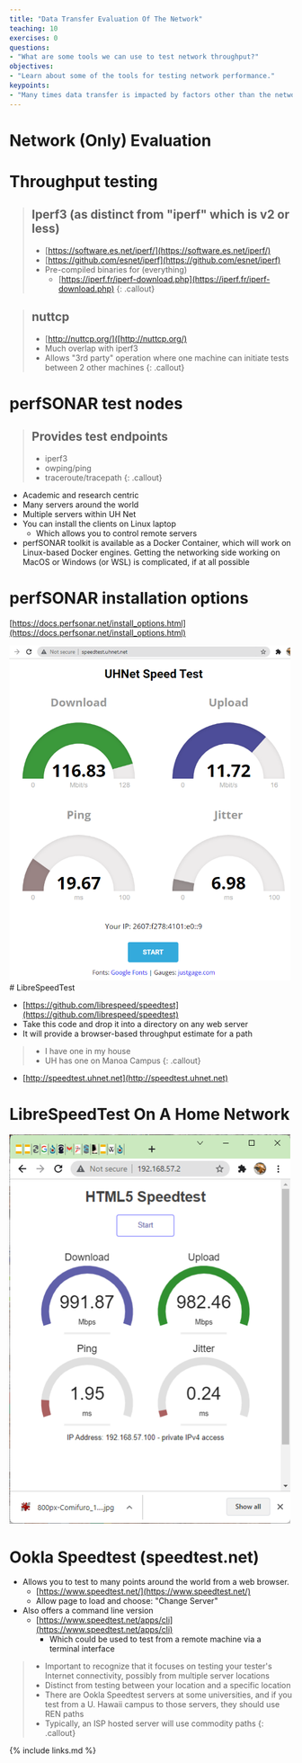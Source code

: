 ```yaml
---
title: "Data Transfer Evaluation Of The Network"
teaching: 10
exercises: 0
questions:
- "What are some tools we can use to test network throughput?"
objectives:
- "Learn about some of the tools for testing network performance."
keypoints:
- "Many times data transfer is impacted by factors other than the networks, but it helps to know how to test the network."
---
```


# Network (Only) Evaluation

# Throughput testing

> ##  Iperf3 (as distinct from "iperf" which is v2 or less)
> 
>  * [https://software.es.net/iperf/](https://software.es.net/iperf/)
>  * [https://github.com/esnet/iperf](https://github.com/esnet/iperf)
>  * Pre-compiled binaries for (everything)
>    * [https://iperf.fr/iperf-download.php](https://iperf.fr/iperf-download.php)
{: .callout}

> ## nuttcp
> 
>  * [http://nuttcp.org/]([http://nuttcp.org/)
>  * Much overlap with iperf3
>  * Allows "3rd party" operation where one machine can initiate tests between 2 other machines
{: .callout}

# perfSONAR test nodes

> ## Provides test endpoints
> 
>  * iperf3
>  * owping/ping
>  * traceroute/tracepath
{: .callout}

* Academic and research centric
* Many servers around the world
* Multiple servers within UH Net
* You can install the clients on Linux laptop
  * Which allows you to control remote servers
* perfSONAR toolkit is available as a Docker Container\, which will work on Linux\-based Docker engines\. Getting the networking side working on MacOS or Windows \(or WSL\) is complicated\, if at all possible

# perfSONAR installation options

[https://docs.perfsonar.net/install_options.html](https://docs.perfsonar.net/install_options.html)

<img src="/fig/ep30.png" width=500px/>
# LibreSpeedTest

* [https://github.com/librespeed/speedtest](https://github.com/librespeed/speedtest)
* Take this code and drop it into a directory on any web server
* It will provide a browser-based throughput estimate for a path

>
>* I have one in my house
>* UH has one on Manoa Campus
{: .callout}

 * [http://speedtest.uhnet.net](http://speedtest.uhnet.net)

# LibreSpeedTest On A Home Network


<img src="/fig/ep31.png" width=500px/>
   
# Ookla Speedtest (speedtest.net)

* Allows you to test to many points around the world from a web browser\.
  * [https://www.speedtest.net/](https://www.speedtest.net/)
  * Allow page to load and choose: "Change Server"
* Also offers a command line version
  * [https://www.speedtest.net/apps/cli](https://www.speedtest.net/apps/cli)
    * Which could be used to test from a remote machine via a terminal interface
>
>* Important to recognize that it focuses on testing your tester's Internet connectivity, possibly from multiple server locations
>* Distinct from testing between your location and a specific location
>* There are Ookla Speedtest servers at some universities, and if you test from a U. Hawaii campus to those servers, they should use REN paths
>* Typically, an ISP hosted server will use commodity paths
{: .callout}

{% include links.md %}
